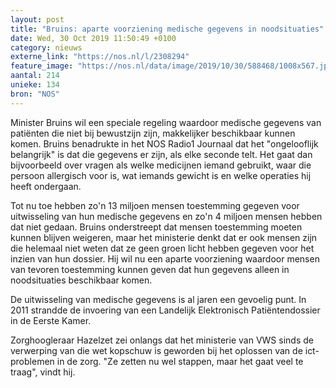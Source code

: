```yaml
---
layout: post
title: "Bruins: aparte voorziening medische gegevens in noodsituaties"
date: Wed, 30 Oct 2019 11:50:49 +0100
category: nieuws
externe_link: "https://nos.nl/l/2308294"
feature_image: "https://nos.nl/data/image/2019/10/30/588468/1008x567.jpg"
aantal: 214
unieke: 134
bron: "NOS"
---
```


<p>Minister Bruins wil een speciale regeling waardoor medische gegevens van patiënten die niet bij bewustzijn zijn, makkelijker beschikbaar kunnen komen. Bruins benadrukte in het NOS Radio1 Journaal dat het "ongelooflijk belangrijk" is dat die gegevens er zijn, als elke seconde telt. Het gaat dan bijvoorbeeld over vragen als welke medicijnen iemand gebruikt, waar die persoon allergisch voor is, wat iemands gewicht is en welke operaties hij heeft ondergaan.</p>
<p>Tot nu toe hebben zo'n 13 miljoen mensen toestemming gegeven voor uitwisseling van hun medische gegevens en zo'n 4 miljoen mensen hebben dat niet gedaan. Bruins onderstreept dat mensen toestemming moeten kunnen blijven weigeren, maar het ministerie denkt dat er ook mensen zijn die helemaal niet weten dat ze geen groen licht hebben gegeven voor het inzien van hun dossier. Hij wil nu een aparte voorziening waardoor mensen van tevoren toestemming kunnen geven dat hun gegevens alleen in noodsituaties beschikbaar komen.</p>
<p>De uitwisseling van medische gegevens is al jaren een gevoelig punt. In 2011 strandde de invoering van een Landelijk Elektronisch Patiëntendossier in de Eerste Kamer.</p>
<p>Zorghoogleraar Hazelzet zei onlangs dat het ministerie van VWS sinds de verwerping van die wet kopschuw is geworden bij het oplossen van de ict-problemen in de zorg. "Ze zetten nu wel stappen, maar het gaat veel te traag", vindt hij.</p>
